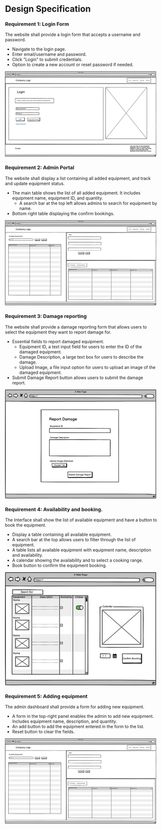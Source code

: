 # Design Specification

### Requirement 1:  Login Form
The website shall provide a login form that accepts a username and password.
- Navigate to the login page.
- Enter email/username and password.
- Click "Login" to submit credentials.
- Option to create a new account or reset password if needed.

<img src="../assets/wireframes/loginpage.png" alt="login" width="500">

### Requirement 2:  Admin Portal
The website shall display a list containing all added equipment, and track and update equipment status.
- The main table shows the list of all added equipment. It includes equipment name, equipment ID, and quantity.
    - A search bar at the top left allows admins to search for equipment by name.
- Bottom right table displaying the confirm bookings.

<img src="../assets/wireframes/Admin Equipment Page.png" alt="login" width="500">

### Requirement 3:  Damage reporting
The website shall provide a damage reporting form that allows users to select the equipment they want to report damage for.
- Essential fields to report damaged equipment.
    - Equipment ID, a text input field for users to enter the ID of the damaged equipment.
    - Damage Description, a large text box for users to describe the damage.
    - Upload Image, a file input option for users to upload an image of the damaged equipment.
- Submit Damage Report button allows users to submit the damage report.

<img src="../assets/wireframes/damage-reporting.jpg" alt="login" width="500">

### Requirement 4:  Availability and booking.
The Interface shall show the list of available equipment and have a button to book the equipment.
- Display a table containing all available equipment.
- A search bar at the top allows users to filter through the list of equipment.
- A table lists all available equipment with equipment name, description and availability.
- A calendar showing the availability and to select a cooking range.
- Book button to confirm the equipment booking.

<img src="../assets/wireframes/equipment view.jpg" alt="login" width="500">

### Requirement 5:  Adding equipment
The admin dashboard shall provide a form for adding new equipment.
- A form in the top-right panel enables the admin to add new equipment. Includes equipment name, description, and quantity.
- An add button to add the equipment entered in the form to the list.
- Reset button to clear the fields.

<img src="../assets/wireframes/Admin Equipment Page.png" alt="login" width="500">